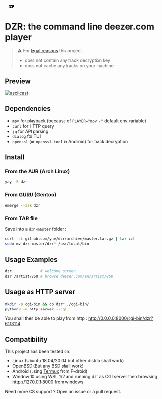 ![dzr logo](.github/.logo.svg)

# DZR: the command line deezer.com player

> ⚠️ For [legal reasons](https://github.com/github/dmca/blob/master/2021/02/2021-02-10-deezer.md) this project
> - does not contain any track decryption key
> - does not cache any tracks on your machine

## Preview
[![asciicast](https://asciinema.org/a/406758.svg)](https://asciinema.org/a/406758)

## Dependencies

- `mpv` for playback (because of `PLAYER="mpv -"` default env variable)
- `curl` for HTTP query
- `jq` for API parsing
- `dialog` for TUI
- `openssl` (or `openssl-tool` in Android) for track decryption

## Install

### From the AUR (Arch Linux)

```sh
yay -S dzr
```

### From [GURU](https://github.com/gentoo/guru) (Gentoo)

```sh
emerge --ask dzr
```

### From TAR file

Save into a `dzr-master` folder :

```bash
curl -sL github.com/yne/dzr/archive/master.tar.gz | tar xzf -
sudo mv dzr-master/dzr* /usr/local/bin
```

## Usage Examples

```sh
dzr             # welcome screen
dzr /artist/860 # browse deezer.com/en/artist/860
```

## Usage as HTTP server

```sh
mkdir -p cgi-bin && cp dzr* ./cgi-bin/
python3 -m http.server --cgi
```

You shall then be able to play from http : http://0.0.0.0:8000/cgi-bin/dzr?6113114

## Compatibility

This project has been tested on:
- Linux (Ubuntu 18.04/20.04 but other distrib shall work)
- OpenBSD (But any BSD shall work)
- Android (using [Termux](https://termux.com/) from F-droid)
- Window 10 using WSL 1/2 and running dzr as CGI server then browsing http://127.0.0.1:8000 from windows

Need more OS support ? Open an issue or a pull request.
